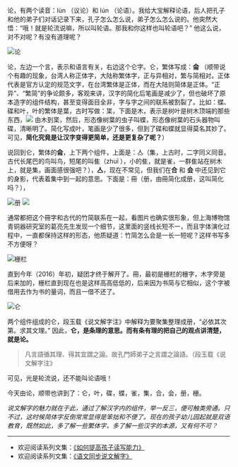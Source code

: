 论，有两个读音：lùn （议论）和 lún （论语）。我给大宝解释论语，后人把孔子和他的弟子们对话记录下来，孔子怎么怎么说，弟子怎么怎么说的。他突然大悟：“哦！就是轮流说嘛，所以叫轮语。那我和你这样也叫轮语吧？”  他这么说，对不对呢？有没有道理呢？

![论](http://upload-images.jianshu.io/upload_images/275449-577b9c0cec239119.png?imageMogr2/auto-orient/strip%7CimageView2/2/w/1240)

论，左边一个言，表示和语言有关，右边这个仑字。仑，繁体写成：**侖** （顺带说个有趣的现象，台湾人称正体字，大陆称繁体字，正与异相对，繁与简相对。正体代表是官方认定的规范文字，在台湾繁体是正体，而在大陆则简体是正体。“正异”、“繁简”的争论颇多，客观来讲，汉字的简化后笔画是减少了，但也破坏了原本造字的组件结构，甚至变得面目全非，字与字之间的联系被割裂了。比如：蝶、碟和叶，叶的繁体是葉，古时写做：枼，下面是木，表示是树叶是树木顶端的那些东西，![](http://upload-images.jianshu.io/upload_images/275449-4549ec5ed49a80ca.png?imageMogr2/auto-orient/strip%7CimageView2/2/w/1240) 由木到枼，然后，形态像树葉的虫子叫蝶，形态像树葉的石头器物叫碟，清晰明了。简化写成叶，笔画是少了很多，但到了碟和蝶就显得莫名其妙了。可见，**简化究竟是让汉字变得更简单，还是更复杂了呢？**）

说回到仑，繁体的**侖**，上下两个组件，上面是：亼（集，上古时，二字同义同音。古代长尾巴的鸟叫鸟，短尾的叫隹（zhuī ），小的隹，就是雀，一群隹站在树木上，就是集，画面感很强吧？），**亼**，现在不常见，但我们在**合** 和 **会** 中还见到它的身影，代表着集中到一起的意思。下面是：冊（册，由冊简化成册，这叫简化吗？），

![册](http://upload-images.jianshu.io/upload_images/275449-ba7cbeb86df169c1.png?imageMogr2/auto-orient/strip%7CimageView2/2/w/1240)
![](http://upload-images.jianshu.io/upload_images/275449-5cc7e5321dee5cc0.jpg?imageMogr2/auto-orient/strip%7CimageView2/2/w/1240)

通常都把这个冊字和古代的竹简联系在一起，看图片也确实很形象，但上海博物馆青铜器研究室的葛亮先生发现一个细节，这里面的竖线长短不一，而且字体演化过程中，一直都保持这样的形态，他质疑道：竹简怎么会是一长一短呢？这样书写多不方便呀？

![栅栏](http://upload-images.jianshu.io/upload_images/275449-a714ce3671ca7013.png?imageMogr2/auto-orient/strip%7CimageView2/2/w/1240)


直到今年（2016）年初，疑团才终于解开了。冊，最初是栅栏的栅字，木字旁是后来加的，栅栏直到现在也是这样高高低低的，后来因为书简与它相似，这个字被借用去作为书的量词，而且一借不还了。


![仑](http://upload-images.jianshu.io/upload_images/275449-b4fd1ca869d35ae0.png?imageMogr2/auto-orient/strip%7CimageView2/2/w/1240)

两个组件组成的仑，段玉载《说文解字注》中解释为要聚集整理成册，“必依其次第。求其文理。” 因此，**仑，是条理的意思。而有条有理的把自己的观点讲清楚，就是论。**
> 凡言語循其理、得其宜謂之論。故孔門師弟子之言謂之論語。（段玉载《说文解字注》

可见，光是轮流说，还不能叫论语哦！

今天由论，顺带也讲到了：仑，叶，碟，蝶，雀，集，合，会，册，栅。

*说文解字的魅力就在于此，通过了解汉字内的组件，举一反三，便可触类旁通。只不过，这时候简体字反倒常常显得是笨拙和不便了。现在的孩子幼儿园起就是双语教育，既然如此，多了解一些繁体字，多了解一些汉字的本源，又有何不可？*

----
* 欢迎阅读系列文集：[《如何提高孩子读写能力》](http://www.jianshu.com/nb/8869173)
* 欢迎阅读系列文集：[《语文同步说文解字》](http://www.jianshu.com/notebooks/6718880/latest)
